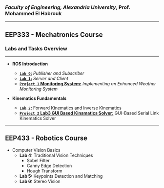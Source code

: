 ###  *Faculty of Engineering, Alexandria University*, Prof. Mohammed El Habrouk
----
## EEP333 - Mechatronics Course





### Labs and Tasks Overview
----
- **ROS Introduction**
   - **[`Lab 0`:](/Lab0)** *Publisher and Subscriber*
   - **[`Lab 1`:](/Lab1)** *Server and Client*
   - **[`Project 1` Monitoring System:](/Lab1%20Ros_project)** *Implementing an Enhanced Weather Monitoring System*

- **Kinematics Fundamentals**
   - **[`Lab 2`:](/Lab2)** Forward Kinematics  and Inverse Kinematics
   - **[`Project 2` Lab3 GUI Based Kinamatics Solver:](/Lab3%20GUI%20Based%20Kinamatics%20Solver)** GUI-Based Serial Link Kinematics Solver
 
----

## EEP433 - Robotics Course 
- Computer Vision Basics
   - **Lab 4:** Traditional Vision Techniques
      - Sobel Filter
      - Canny Edge Detection
      - Hough Transform
   - **Lab 5:** Keypoints Detection and Matching
   - **Lab 6:** Stereo Vision

